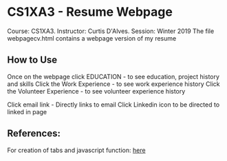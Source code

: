 # CS1XA3 - Resume Webpage
Course: CS1XA3. Instructor: Curtis D'Alves. Session: Winter 2019
The file webpagecv.html contains a webpage version of my resume

## How to Use
Once on the webpage click EDUCATION - to see education, project history and skills
Click the Work Experience - to see work experience history
Click the Volunteer Experience - to see volunteer experience history

Click email link - Directly links to email
Click Linkedin icon to be directed to linked in page

## References:
For creation of tabs and javascript function:
[here](https://www.w3schools.com/howto/howto_js_tabs.asp)

